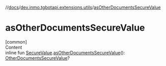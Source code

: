 //[docs](../../index.md)/[dev.inmo.tgbotapi.extensions.utils](index.md)/[asOtherDocumentsSecureValue](as-other-documents-secure-value.md)



# asOtherDocumentsSecureValue  
[common]  
Content  
inline fun [SecureValue](../dev.inmo.tgbotapi.types.passport.decrypted.abstracts/-secure-value/index.md).[asOtherDocumentsSecureValue](as-other-documents-secure-value.md)(): [OtherDocumentsSecureValue](../dev.inmo.tgbotapi.types.passport.decrypted/-other-documents-secure-value/index.md)?  



